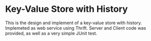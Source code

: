 # Key-Value Store with History
This is the design and implement of a key-value store with history. 
Implemeted as web service using Thrift. 
Server and Client code was provided, as well as a very simple JUnit test.
